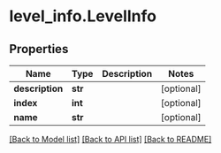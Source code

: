 # level_info.LevelInfo

## Properties
Name | Type | Description | Notes
------------ | ------------- | ------------- | -------------
**description** | **str** |  | [optional] 
**index** | **int** |  | [optional] 
**name** | **str** |  | [optional] 

[[Back to Model list]](../README.md#documentation-for-models) [[Back to API list]](../README.md#documentation-for-api-endpoints) [[Back to README]](../README.md)


